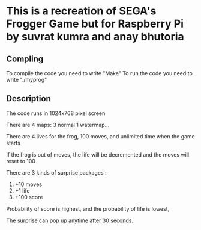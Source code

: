 # This is a recreation of SEGA's Frogger Game but for Raspberry Pi by suvrat kumra and anay bhutoria

## Compling
To compile the code you need to write "Make"
To run the code you need to write "./myprog"

## Description
The code runs in 1024x768 pixel screen 

There are 4 maps: 3 normal 1 watermap...

There are 4 lives for the frog, 100 moves, and unlimited time when the game starts

If the frog is out of moves, the life will be decremented and the moves will reset to 100

There are 3 kinds of surprise packages : 
1. +10 moves
2. +1 life
3. +100 score

Probability of score is highest, and the probability of life is lowest, 

The surprise can pop up anytime after 30 seconds.

